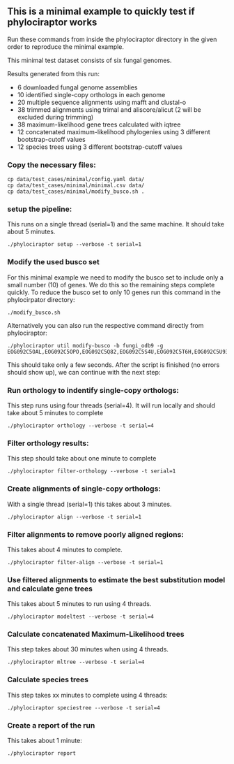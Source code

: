 ## This is a minimal example to quickly test if phylociraptor works

Run these commands from inside the phylociraptor directory in the given order to reproduce the minimal example.

This minimal test dataset consists of six fungal genomes.

Results generated from this run:

- 6 downloaded fungal genome assemblies
- 10 identified single-copy orthologs in each genome
- 20 multiple sequence alignments using mafft and clustal-o
- 38 trimmed alignments using trimal and aliscore/alicut (2 will be excluded during trimming)
- 38 maximum-likelihood gene trees calculated with iqtree
- 12 concatenated maximum-likelihood phylogenies using 3 different bootstrap-cutoff values
- 12 species trees using 3 different bootstrap-cutoff values

### Copy the necessary files:

```
cp data/test_cases/minimal/config.yaml data/
cp data/test_cases/minimal/minimal.csv data/
cp data/test_cases/minimal/modify_busco.sh .
```

### setup the pipeline:

This runs on a single thread (serial=1) and the same machine. It should take about 5 minutes.

```
./phylociraptor setup --verbose -t serial=1
```

### Modify the used busco set

For this minimal example we need to modify the busco set to include only a small number (10) of genes. We do this so the remaining steps complete quickly.
To reduce the busco set to only 10 genes run this command in the phylocirpator directory:

```
./modify_busco.sh
```

Alternatively you can also run the respective command directly from phylociraptor:

```
./phylociraptor util modify-busco -b fungi_odb9 -g EOG092C5OAL,EOG092C5OPO,EOG092C5Q82,EOG092C5S4U,EOG092C5T6H,EOG092C5U93,EOG092C5UXM,EOG092C5V3D,EOG092C5Z2K,EOG092C608K
```

This should take only a few seconds. After the script is finished (no errors should show up), we can continue with the next step:

### Run orthology to indentify single-copy orthologs:

This step runs using four threads (serial=4). It will run locally and should take about 5 minutes to complete

```
./phylociraptor orthology --verbose -t serial=4
```

### Filter orthology results:

This step should take about one minute to complete

```
./phylociraptor filter-orthology --verbose -t serial=1
```

### Create alignments of single-copy orthologs:

With a single thread (serial=1) this takes about 3 minutes.

```
./phylociraptor align --verbose -t serial=1
```

### Filter alignments to remove poorly aligned regions:

This takes about 4 minutes to complete.

```
./phylociraptor filter-align --verbose -t serial=1
```

### Use filtered alignments to estimate the best substitution model and calculate gene trees

This takes about 5 minutes to run using 4 threads.

```
./phylociraptor modeltest --verbose -t serial=4
```

### Calculate concatenated Maximum-Likelihood trees

This step takes about 30 minutes when using 4 threads.

```
./phylociraptor mltree --verbose -t serial=4
```

### Calculate species trees

This step takes xx minutes to complete using 4 threads:

```
./phylociraptor speciestree --verbose -t serial=4
```

### Create a report of the run

This takes about 1 minute:

```
./phylociraptor report
```


